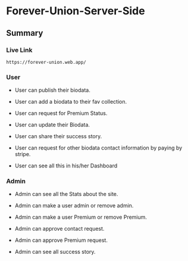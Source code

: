 # Forever-Union-Server-Side

## Summary

### Live Link

    https://forever-union.web.app/

### User

- User can publish their biodata.

- User can add a biodata to their fav collection.

- User can request for Premium Status.

- User can update their Biodata.

- User can share their success story.

- User can request for other biodata contact information by paying by stripe.

- User can see all this in his/her Dashboard

### Admin 

- Admin can see all the Stats about the site.

- Admin can make a user admin or remove admin.

- Admin can make a user Premium or remove Premium.

- Admin can approve contact request.

- Admin can approve Premium request.

- Admin can see all success story.
